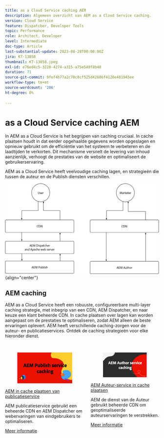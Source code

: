 ```yaml
---
title: as a Cloud Service caching AEM
description: Algemeen overzicht van AEM as a Cloud Service caching.
version: Cloud Service
feature: Dispatcher, Developer Tools
topic: Performance
role: Architect, Developer
level: Intermediate
doc-type: Article
last-substantial-update: 2023-08-28T00:00:00Z
jira: KT-13858
thumbnail: KT-13858.jpeg
exl-id: e76ed4c5-3220-4274-a315-a75e549f8b40
duration: 71
source-git-commit: 9fef4b77a2c70c8cf525d42686f4120e481945ee
workflow-type: tm+mt
source-wordcount: '206'
ht-degree: 0%

---
```


# as a Cloud Service caching AEM

In AEM as a Cloud Service is het begrijpen van caching cruciaal. In cache plaatsen houdt in dat eerder opgehaalde gegevens worden opgeslagen en opnieuw gebruikt om de efficiëntie van het systeem te verbeteren en de laadtijden te verkorten. Dit mechanisme versnelt de levering van inhoud aanzienlijk, verhoogt de prestaties van de website en optimaliseert de gebruikerservaring.

AEM as a Cloud Service heeft veelvoudige caching lagen, en strategieën die tussen de auteur en de Publish diensten verschillen.

![Overzicht van as a Cloud Service caching AEM](./assets/overview/all.png){align="center"}

## AEM caching

AEM as a Cloud Service heeft een robuuste, configureerbare multi-layer caching strategie, met inbegrip van een CDN, AEM Dispatcher, en naar keuze een klant beheerde CDN. In cache plaatsen over lagen kan worden aangepast om de prestaties te optimaliseren, zodat AEM alleen de beste ervaringen oplevert. AEM heeft verschillende caching-zorgen voor de auteur- en publicatieservices. Ontdek de caching strategieën voor elke hieronder dienst.


<div class="columns is-multiline" style="margin-top: 2rem">
    <div class="column is-half-tablet is-half-desktop is-half-widescreen" aria-label="AEM Publish service caching">
    <div class="card is-padded-small is-padded-big-mobile" style="height: 100%">
        <div class="card-image">
          <figure class="image is-16by9">
            <a href="./publish.md" title="AEM-publicatieservice" tabindex="-1">
              <img class="is-bordered-r-small" src="./assets/overview/publish-card.png" alt="AEM in cache plaatsen van publicatieservice">
            </a>
          </figure>
        </div>
        <div class="card-content is-padded-small">
          <div class="content">
            <p class="headline is-size-6 has-text-weight-bold"><a href="./publish.md" title="AEM in cache plaatsen van publicatieservice">AEM in cache plaatsen van publicatieservice</a></p>
            <p class="is-size-6">AEM publicatieservice gebruikt een beheerde CDN en AEM Dispatcher om webervaringen van eindgebruikers te optimaliseren.</p>
            <a href="./publish.md" class="spectrum-Button spectrum-Button--outline spectrum-Button--primary spectrum-Button--sizeM">
              <span class="spectrum-Button-label has-no-wrap has-text-weight-bold">Meer informatie</span>
            </a>
          </div>
        </div>
      </div>
    </div>
    <div class="column is-half-tablet is-half-desktop is-half-widescreen" aria-label="AEM Author service caching">
        <div class="card is-padded-small is-padded-big-mobile" style="height: 100%">
            <div class="card-image">
            <figure class="image is-16by9">
                <a href="./author.md" title="AEM Auteur-service in cache plaatsen" tabindex="-1">
                <img class="is-bordered-r-small" src="./assets/overview/author-card.png" alt="AEM Auteur-service in cache plaatsen">
                </a>
            </figure>
            </div>
            <div class="card-content is-padded-small">
            <div class="content">
                <p class="headline is-size-6 has-text-weight-bold"><a href="./author.md" title="AEM Auteur-service in cache plaatsen">AEM Auteur-service in cache plaatsen</a></p>
                <p class="is-size-6">AEM de dienst van de Auteur gebruikt beheerde CDN om geoptimaliseerde auteurservaringen te verstrekken.</p>
                <a href="./author.md" class="spectrum-Button spectrum-Button--outline spectrum-Button--primary spectrum-Button--sizeM">
                <span class="spectrum-Button-label has-no-wrap has-text-weight-bold">Meer informatie</span>
                </a>
            </div>
            </div>
        </div>
    </div>
</div>
